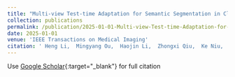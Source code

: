 ```yaml
---
title: "Multi-view Test-time Adaptation for Semantic Segmentation in Clinical Cataract Surgery"
collection: publications
permalink: /publication/2025-01-01-Multi-view-Test-time-Adaptation-for-Semantic-Segmentation-in-Clinical-Cataract-Surgery
date: 2025-01-01
venue: 'IEEE Transactions on Medical Imaging'
citation: ' Heng Li,  Mingyang Ou,  Haojin Li,  Zhongxi Qiu,  Ke Niu,  Huazhu Fu,  Jiang Liu, &quot;Multi-view Test-time Adaptation for Semantic Segmentation in Clinical Cataract Surgery.&quot; IEEE Transactions on Medical Imaging, 2025.'
---
```

Use [Google Scholar](https://scholar.google.com/scholar?q=Multi+view+Test+time+Adaptation+for+Semantic+Segmentation+in+Clinical+Cataract+Surgery){:target="_blank"} for full citation
